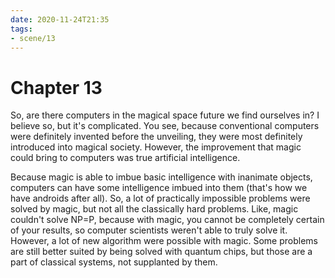 ```yaml
---
date: 2020-11-24T21:35
tags:
- scene/13
---
```


Chapter 13
==========

So, are there computers in the magical space future we find ourselves
in? I believe so, but it's complicated. You see, because conventional
computers were definitely invented before the unveiling, they were most
definitely introduced into magical society. However, the improvement
that magic could bring to computers was true artificial intelligence.

Because magic is able to imbue basic intelligence with inanimate
objects, computers can have some intelligence imbued into them (that's
how we have androids after all). So, a lot of practically impossible
problems were solved by magic, but not all the classically hard
problems. Like, magic couldn't solve NP=P, because with magic, you
cannot be completely certain of your results, so computer scientists
weren't able to truly solve it. However, a lot of new algorithm were
possible with magic. Some problems are still better suited by being
solved with quantum chips, but those are a part of classical systems,
not supplanted by them. 

